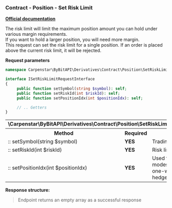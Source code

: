 ### Contract - Position - Set Risk Limit
<b>[Official documentation](https://bybit-exchange.github.io/docs/derivatives/contract/set-risk-limit)</b>
<p>The risk limit will limit the maximum position amount you can hold under various margin requirements. <br />
If you want to hold a larger position, you will need more margin. <br />
This request can set the risk limit for a single position. If an order is placed above the current risk limit, it will be rejected.</p>

<p><b>Request parameters</b></p>

```php
namespace Carpenstar\ByBitAPI\Derivatives\Contract\Position\SetRiskLimit\Interfaces;

interface ISetRiskLimitRequestInterface
{
     public function setSymbol(string $symbol): self;
     public function setRiskId(int $riskId): self;
     public function setPositionIdx(int $positionIdx): self;

     // .. Getters
}
```

<table style="width: 100%">
   <tr>
     <td colspan="3" style="text-align: left">
       <b>\Carpenstar\ByBitAPI\Derivatives\Contract\Position\SetRiskLimit\Interfaces\ISetRiskLimitRequestInterface</b>
     </td>
   </tr>
   <tr>
     <th style="width: 45%; text-align: center">Method</th>
     <th style="width: 5%; text-align: center">Required</th>
     <th style="width: 50%; text-align: center">Description</th>
   </tr>
   <tr>
     <td>:: setSymbol(string $symbol)</td>
     <td><b>YES</b></td>
     <td>Trading pair</td>
   </tr>
   <tr>
     <td>:: setRiskId(int $riskId)</td>
     <td><b>YES</b></td>
     <td> Risk limit id </td>
   </tr>
   <tr>
     <td>:: setPositionIdx(int $positionIdx)</td>
     <td><b>YES</b></td>
     <td> Used to identify positions in different position modes. For hedge-mode, this param is required
            0: one-way mode
            1: hedge-mode Buy side
            2: hedge-mode Sell side 
     </td>
   </tr>
</table>

<p><b>Response structure:</b></p>

> Endpoint returns an empty array as a successful response
